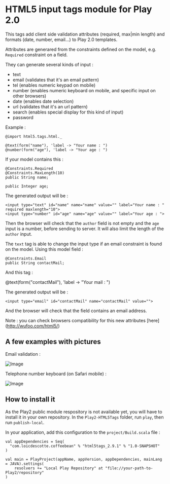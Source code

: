 # HTML5 input tags module for Play 2.0

This tags add client side validation attributes (required, max|min length) and formats (date, number, email...) to Play 2.0 templates.

Attributes are generared from the constraints defined on the model, e.g. `Required` constraint on a field. 

They can generate several kinds of input : 

 * text
 * email (validates that it's an email pattern)
 * tel (enables numeric keypad on mobile)
 * number (enables numeric keyboard on mobile, and specific input on other browsers) 
 * date (enables date selection)
 * url (validates that it's an url pattern)
 * search (enables special display for this kind of input)
 * password 

Example :

    @import html5.tags.html._

    @text(form("name"), 'label -> "Your name : ")
    @number(form("age"), 'label -> "Your age : ") 

If your model contains this :

    @Constraints.Required
    @Constraints.MaxLength(10)
    public String name;
    
    public Integer age;
 
 The generated output will be : 
 
    <input type="text" id="name" name="name" value="" label="Your name : " required maxlength="10">
    <input type="number" id="age" name="age" value="" label="Your age : ">
    
Then the browser will check that the `author` field is not empty and the `age` input is a number, before sending to server. 
It will also limit the length of the `author` input.

The `text` tag is able to change the input type if an email constraint is found on the model.
Using this model field :

    @Constraints.Email
    public String contactMail;
     
And this tag :
  
   @text(form("contactMail"), 'label -> "Your mail : ")

The generated output will be :

    <input type="email" id="contactMail" name="contactMail" value="">

And the browser will check that the field contains an email address.

Note : you can check browsers compatibility for this new attributes [here] (http://wufoo.com/html5/)


## A few examples with pictures

Email validation :

![Image](http://wufoo.com/html5/images/email-supported-firefox4b12.png)

Telephone number keyboard (on Safari mobile) :

![Image](http://wufoo.com/html5/images/tel-mobsafari-supported.png)

## How to install it

As the Play2 public module respository is not available yet, you will have to install it in your own repository.
In the `Play2-HTML5Tags` folder, run `play`, then run `publish-local`.

In your application, add this configuration to the `project/Build.scala` file :


    val appDependencies = Seq(
      "com.loicdescotte.coffeebean" % "html5tags_2.9.1" % "1.0-SNAPSHOT"
    )

    val main = PlayProject(appName, appVersion, appDependencies, mainLang = JAVA).settings(
    	resolvers += "Local Play Repository" at "file://your-path-to-Play2/repository"
    )

	
